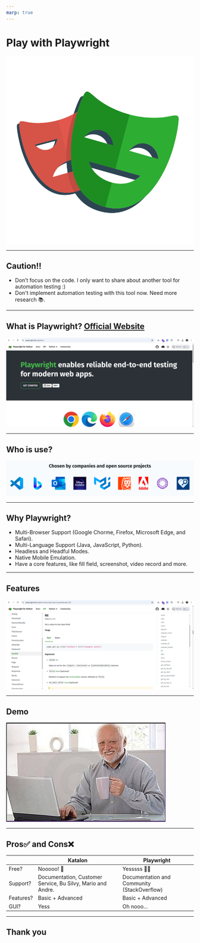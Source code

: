 ```yaml
---
marp: true
---
```


# Play with Playwright

![Playwright Logo](/images/playwright.svg)

---

## Caution‼️

- Don’t focus on the code. I only want to share about another tool for automation testing :)
- Don't implement automation testing with this tool now. Need more research 📚️.

---

## What is Playwright? [Official Website](https://playwright.dev/python/)

![Homepage Playwright](/images/homepage-playwright.png)

---

## Who is use?

![Companies](/images/companies.png)

---

## Why Playwright?

- Multi-Browser Support (Google Chorme, Firefox, Microsoft Edge, and Safari).
- Multi-Language Support (Java, JavaScript, Python).
- Headless and Headful Modes.
- Native Mobile Emulation.
- Have a core features, like fill field, screenshot, video record and more.

---

## Features

![Features](/images/features.png)

---

## Demo

![Demo](/images/demo.jpg)

---

## Pros✅ and Cons❌

|           | Katalon                                                     | Playwright                                  |
| --------- | ----------------------------------------------------------- | ------------------------------------------- |
| Free?     | Nooooo! 💸                                                  | Yesssss 🤟🏻                                  |
| Support?  | Documentation, Customer Service, Bu Silvy, Mario and Andre. | Documentation and Community (StackOverflow) |
| Features? | Basic + Advanced                                            | Basic + Advanced                            |
| GUI?      | Yess                                                        | Oh nooo...                                  |

---

## Thank you
